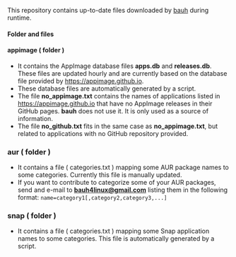 This repository contains up-to-date files downloaded by [bauh](https://github.com/vinifmor/bauh) during runtime.

#### Folder and files

#### appimage ( folder )
- It contains the AppImage database files **apps.db** and **releases.db**. These files are updated hourly and are currently
based on the database file provided by https://appimage.github.io.
- These database files are automatically generated by a script.
- The file **no_appimage.txt** contains the names of applications listed in https://appimage.github.io that have no AppImage releases in their GitHub pages. **bauh** does not use it.
It is only used as a source of information.
- The file **no_github.txt** fits in the same case as **no_appimage.txt**, but related to applications with no GitHub repository provided.

### aur ( folder )
- It contains a file ( categories.txt ) mapping some AUR package names to some categories. Currently this file is manually updated.
- If you want to contribute to categorize some of your AUR packages, send and e-mail to **bauh4linux@gmail.com** listing them in the following format:
```name=category1[,category2,category3,...]```

### snap ( folder )
- It contains a file ( categories.txt ) mapping some Snap application names to some categories. This file is automatically generated by a script.
